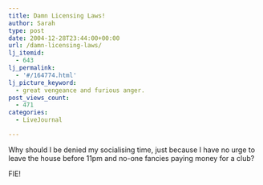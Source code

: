 ```yaml
---
title: Damn Licensing Laws!
author: Sarah
type: post
date: 2004-12-28T23:44:00+00:00
url: /damn-licensing-laws/
lj_itemid:
  - 643
lj_permalink:
  - '#/164774.html'
lj_picture_keyword:
  - great vengeance and furious anger.
post_views_count:
  - 471
categories:
  - LiveJournal

---
```

Why should I be denied my socialising time, just because I have no urge to leave the house before 11pm and no-one fancies paying money for a club?

FIE!